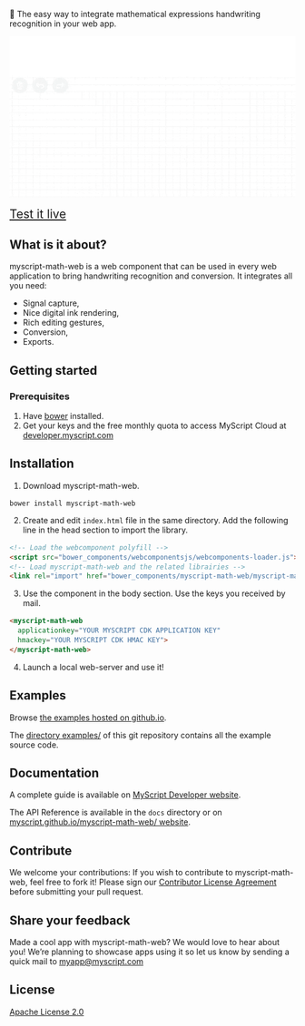 :pencil: The easy way to integrate mathematical expressions handwriting recognition in your web app.

![myscript-math-web preview](./preview.gif)

 
<a style="text-align:center; font-size:150%;" href="https://myscript.github.io/myscript-math-web/components/myscript-math-web/examples/">Test it live</a>


## What is it about?

myscript-math-web is a web component that can be used in every web application to bring handwriting recognition and conversion. It integrates all you need:  
* Signal capture,
* Nice digital ink rendering,
* Rich editing gestures,
* Conversion,
* Exports.

## Getting started

### Prerequisites

1. Have [bower](https://bower.io/#install-bower) installed.
2. Get your keys and the free monthly quota to access MyScript Cloud at [developer.myscript.com](https://developer.myscript.com)
 
## Installation

1. Download myscript-math-web.
```shell
bower install myscript-math-web
```
2. Create and edit `index.html` file in the same directory. Add the following line in the head section to import the library.

```html
<!-- Load the webcomponent polyfill -->
<script src="bower_components/webcomponentsjs/webcomponents-loader.js"></script>
<!-- Load myscript-math-web and the related librairies -->
<link rel="import" href="bower_components/myscript-math-web/myscript-math-web.html">
```

3. Use the component in the body section. Use the keys you received by mail.

```html
<myscript-math-web
  applicationkey="YOUR MYSCRIPT CDK APPLICATION KEY"
  hmackey="YOUR MYSCRIPT CDK HMAC KEY">
</myscript-math-web>
```
   
4. Launch a local web-server and use it!



## Examples

Browse [the examples hosted on github.io](https://myscript.github.io/myscript-math-web/examples/).

The [directory examples/](/examples) of this git repository contains all the example source code. 

## Documentation

A complete guide is available on [MyScript Developer website](https://developer.myscript.com/docs/interactive-ink/1.0/web/web-components/math-element/).

The API Reference is available in the `docs` directory or on [myscript.github.io/myscript-math-web/ website](https://myscript.github.io/myscript-math-web/).

## Contribute

We welcome your contributions:
If you wish to contribute to myscript-math-web, feel free to fork it!
Please sign our [Contributor License Agreement](CONTRIBUTING.md) before submitting your pull request.

## Share your feedback

Made a cool app with myscript-math-web? We would love to hear about you!
We’re planning to showcase apps using it so let us know by sending a quick mail to [myapp@myscript.com](mailto://myapp@myscript.com)

## License

[Apache License 2.0](http://www.apache.org/licenses/LICENSE-2.0)

